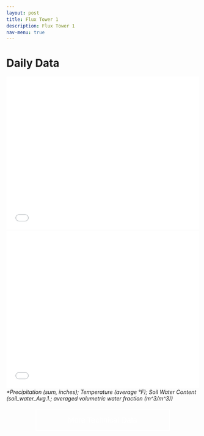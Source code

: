 ```yaml
---
layout: post
title: Flux Tower 1
description: Flux Tower 1
nav-menu: true
---
```





<html>
<head>
  <style>
    .grid-container {
      display: grid;
      grid-template-columns: repeat(auto-fit, minmax(250px, 1fr)); /* Make the grid responsive */
      grid-gap: 1em;
    }
    
   .grid-container {
      display: grid;
      grid-template-columns: repeat(auto-fit, minmax(250px, 1fr)); /* Make the grid responsive */
      grid-gap: 1em;
    }
    
    .grid-item {
      position: relative;
      padding-top: 100%; /* Maintain the aspect ratio */
      overflow: hidden;
      border: none; /* Ensure no borders are added to the grid item */
    }

    .grid-item a {
      position: absolute;
      top: 0;
      left: 0;
      right: 0;
      bottom: 0;
      text-decoration: none;
      color: white;
      display: flex;
      align-items: center;
      justify-content: center;
      background: rgba(0,0,0,0.7); /* Add a semi-transparent overlay */
      border: none; /* Ensure no borders are added to the link */
    }

    .grid-item img {
      position: absolute;
      top: 0;
      left: 0;
      width: 100%;
      height: 100%;
      object-fit: cover;
      border: none; /* Ensure no borders are added to the image */
      outline: none; /* Ensure no outlines are added to the image */
    }

    .grid-item span {
      font-size: 2rem; /* Adjust the font size */
      text-shadow: 2px 2px 4px rgba(0,0,0,0.5); /* Add a text shadow for better visibility */
      z-index: 2;
      font-weight: bold; /* Make the text bolder */
    }

    /* Larger and bolder text for desktop */
    @media (min-width: 768px) {
      .grid-item span {
        font-size: 3rem;
        font-weight: 900;
      }
      .collapsible {
    background-color: transparent;
    color: white;
    text-align: center;
    padding: 15px;
    border: 2px solid white;
    font-size: 20px;
    display: flex; /* Change from block to flex */
    justify-content: center; /* Center content horizontally */
    align-items: center; /* Center content vertically */
    margin: 20px auto;
    cursor: pointer;
    transition: background-color 0.5s, color 0.5s, border-color 0.5s; /* Added transition for border color */
    width: 70%; /* Adjust as needed */
    }
    .collapsible:hover {
    color: gray;
    border-color: gray; /* Border color changes to gray on hover */
    }

    /* This is for hiding and showing the content when the button is clicked */
    .content {
    display: none;
    }


  </style>
</head>
<body>
  <h1>Daily Data</h1>
  <div class="container">
    <div class="html-object">
      <!-- Here's where you add the iframe to embed the Plotly graph -->
      <iframe width="100%" height="400" frameborder="0" scrolling="no" src="longterm_plots/longterm_daily_plotly_fluxtower1.html">
      </iframe>
    </div>
  </div> 

  <div class="container">
    <div class="html-object">
      <!-- Here's where you add the iframe to embed the Plotly graph -->
      <iframe width="100%" height="410" frameborder="0" scrolling="no" src="longterm_plots/datatable_daily_fluxtower1.html">
      </iframe>
    </div>
  </div>
      <i>*Precipitation (sum, inches); Temperature (average °F); Soil Water Content (soil_water_Avg.1.; averaged volumetric water fraction (m^3/m^3))</i>



<button class="collapsible">More Technical Data</button>
<div class="content">
<h1>Long Term Data</h1>
  
  <div class="container">
    <div class="html-object">
      <!-- Here's where you add the iframe to embed the Plotly graph -->
      <iframe width="100%" height="1200" frameborder="0" scrolling="no" src="longterm_plots/longterm_plotly_fluxtower1.html">
      </iframe>
    </div>
  </div>
  <h3>*Click your variable of interest</h3>

  <h2>Individual Daily Plots</h2> 

<div class="grid-container">
  <div class="grid-item">
    <a href="https://kesondrakey.github.io/fluxtower1/precip">
      <img src="images/precip.jpeg" alt="Precipitation">
      <span>Precipitation</span>
    </a>
  </div>
  <div class="grid-item">
    <a href="https://kesondrakey.github.io/fluxtower1/temp">
      <img src="images/temp.jpeg" alt="Temperature">
      <span>Temperature</span>
    </a>
  </div>
  <div class="grid-item">
    <a href="https://kesondrakey.github.io/fluxtower1/wind">
      <img src="images/wind.jpeg" alt="Wind">
      <span>Wind</span>
    </a>
  </div>
  <div class="grid-item">
    <a href="https://kesondrakey.github.io/fluxtower1/soil">
      <img src="images/soil.jpeg" alt="Soil">
      <span>Soil</span>
    </a>
  </div>
  <div class="grid-item">
    <a href="https://kesondrakey.github.io/fluxtower1/battery">
      <img src="images/battery.jpeg" alt="Battery">
      <span>Battery</span>
    </a>
  </div>
  <div class="grid-item">
    <a href="https://kesondrakey.github.io/fluxtower1/other">
      <img src="images/other.jpeg" alt="Other">
      <span>Other</span>
    </a>
  </div>
</div>



</div>
<script>
    var coll = document.getElementsByClassName("collapsible");
    var i;

    for (i = 0; i < coll.length; i++) {
        coll[i].addEventListener("click", function() {
            this.classList.toggle("active");
            var content = this.nextElementSibling;
            if (content.style.display === "block") {
                content.style.display = "none";
            } else {
                content.style.display = "block";
            }
        });
    }
</script>



    
</body>
</html>
